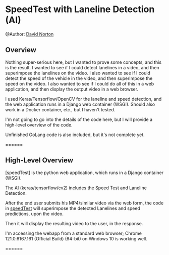 # SpeedTest with Laneline Detection (AI)
@Author: [David Norton](https://github.com/dnorton211153)

## Overview

Nothing super-serious here, but I wanted to prove some concepts,
and this is the result.  I wanted to see if I could detect lanelines
in a video, and then superimpose the lanelines on the video.  I also
wanted to see if I could detect the speed of the vehicle in the video,
and then superimpose the speed on the video.  I also wanted to see if
I could do all of this in a web application, and then display the
output video in a web browser.

I used Keras/Tensorflow/OpenCV for the laneline and speed detection,
and the web application runs in a Django web container (WSGI).
Should also work in a Docker container, etc., but I haven't tested.

I'm not going to go into the details of the code here, but I will
provide a high-level overview of the code.

Unfinished GoLang code is also included, but it's not complete yet.

======

## High-Level Overview

[speedTest] is the python web application, which runs in a Django container (WSGI).

The AI (keras/tensorflow/cv2) includes the Speed Test and Laneline Detection.  

After the end user submits his MP4/similar video via the web form, the code in [speedTest](https://github.com/dnorton211153/speedChallenge/blob/main/speedTest/speedTest/speedTestWithLanelines.py) will superimpose the detected Lanelines and speed predictions, upon the video.

Then it will display the resulting video to the user, in the response.

I'm accessing the webapp from a standard web browser; Chrome 121.0.6167.161 (Official Build) (64-bit) on Windows 10 is working well.

======

